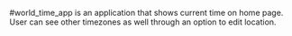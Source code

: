 #world_time_app
is an application that shows current time on home page. User can see other timezones as well through an option to edit location.
